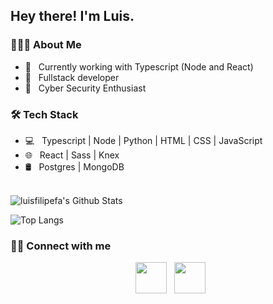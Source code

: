 <h2> Hey there! I'm Luis.

<h3> 👨🏻‍💻 About Me </h3>

- 🔭 &nbsp; Currently working with Typescript (Node and React)
- 💼 &nbsp; Fullstack developer
- 🌱 &nbsp; Cyber Security Enthusiast

<h3>🛠 Tech Stack</h3>

- 💻 &nbsp; Typescript | Node | Python | HTML | CSS | JavaScript
- 🌐 &nbsp; React | Sass | Knex
- 🛢 &nbsp; Postgres | MongoDB

<br>

<img align="center" src="https://github-readme-stats.vercel.app/api?username=luisfilipefa&include_all_commits=true&count_private=true&show_icons=true&line_height=20&title_color=7A7ADB&icon_color=2234AE&text_color=D3D3D3&bg_color=0,000000,130F40" alt="luisfilipefa's Github Stats">

</br>

![Top Langs](https://github-readme-stats.vercel.app/api/top-langs/?username=luisfilipefa&layout=compact&text_color=daf7dc&bg_color=151515)

<h3> 🤝🏻 Connect with me </h3>

<p align="center">
&nbsp; <a href="https://www.linkedin.com/in/luisfilipefa/" target="_blank" rel="noopener noreferrer"><img src="https://img.icons8.com/plasticine/100/000000/linkedin.png" width="50" /></a>
&nbsp; <a href="mailto:luisfilipe.faw@gmail.com" target="_blank" rel="noopener noreferrer"><img src="https://img.icons8.com/plasticine/100/000000/gmail.png"  width="50" /></a>
</p>
